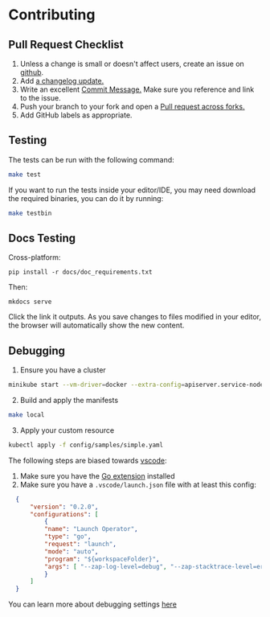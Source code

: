 Contributing
============

Pull Request Checklist
------------------------
1. Unless a change is small or doesn't affect users, create an issue on
[github](https://github.com/pulp/pulp-operator/issues/new).
2. Add [a changelog update.](https://docs.pulpproject.org/contributing/git.html#changelog-update)
3. Write an excellent [Commit Message.](https://docs.pulpproject.org/contributing/git.html#commit-message)
Make sure you reference and link to the issue.
4. Push your branch to your fork and open a [Pull request across forks.](https://help.github.com/articles/creating-a-pull-request-from-a-fork/)
5. Add GitHub labels as appropriate.

Testing
-------

The tests can be run with the following command:
```bash
make test
```

If you want to run the tests inside your editor/IDE, you may need download the required binaries,
you can do it by running:
```bash
make testbin
```

Docs Testing
------------

Cross-platform:
```
pip install -r docs/doc_requirements.txt
```

Then:
```
mkdocs serve
```
Click the link it outputs. As you save changes to files modified in your editor,
the browser will automatically show the new content.


Debugging
---------

1. Ensure you have a cluster
  ```bash
  minikube start --vm-driver=docker --extra-config=apiserver.service-node-port-range=80-32000
  ```
2. Build and apply the manifests
  ```bash
  make local
  ```
3. Apply your custom resource
  ```bash
  kubectl apply -f config/samples/simple.yaml
  ```

The following steps are biased towards [vscode](https://code.visualstudio.com/):

1. Make sure you have the [Go extension](https://marketplace.visualstudio.com/items?itemName=golang.Go) installed
2. Make sure you have a `.vscode/launch.json` file with at least this config:
  ```json
    {
        "version": "0.2.0",
        "configurations": [
            {
            "name": "Launch Operator",
            "type": "go",
            "request": "launch",
            "mode": "auto",
            "program": "${workspaceFolder}",
            "args": [ "--zap-log-level=debug", "--zap-stacktrace-level=error" ]
            }
        ]
    }
  ```
  You can learn more about debugging settings [here](https://github.com/golang/vscode-go/wiki/debugging)
